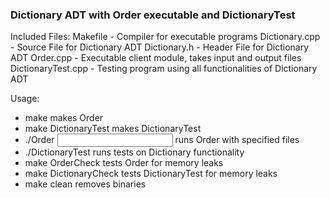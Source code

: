 ### Dictionary ADT with Order executable and DictionaryTest

Included Files:
Makefile           - Compiler for executable programs
Dictionary.cpp     - Source File for Dictionary ADT
Dictionary.h       - Header File for Dictionary ADT
Order.cpp          - Executable client module, takes input and output files
DictionaryTest.cpp - Testing program using all functionalities of Dictionary ADT

Usage:
- make                     	        makes Order
- make DictionaryTest			makes DictionaryTest
- ./Order <input> <output>	        runs Order with specified files
- ./DictionaryTest   		        runs tests on Dictionary functionality
- make OrderCheck	          	tests Order for memory leaks
- make DictionaryCheck                  tests DictionaryTest for memory leaks
- make clean                    	removes binaries
